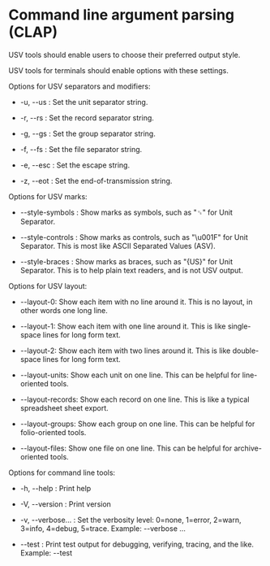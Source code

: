 # Command line argument parsing (CLAP) 

USV tools should enable users to choose their preferred output style.

USV tools for terminals should enable options with these settings.

Options for USV separators and modifiers:

* -u, --us : Set the unit separator string.

* -r, --rs : Set the record separator string.

* -g, --gs : Set the group separator string.

* -f, --fs : Set the file separator string.

* -e, --esc : Set the escape string.

* -z, --eot : Set the end-of-transmission string.

Options for USV marks:

* --style-symbols : Show marks as symbols, such as "␟" for Unit Separator.

* --style-controls : Show marks as controls, such as "\u001F" for Unit Separator. This is most like ASCII Separated Values (ASV).

* --style-braces : Show marks as braces, such as "{US}" for Unit Separator. This is to help plain text readers, and is not USV output.

Options for USV layout:

* --layout-0: Show each item with no line around it. This is no layout, in other words one long line.

* --layout-1: Show each item with one line around it. This is like single-space lines for long form text.

* --layout-2: Show each item with two lines around it. This is like double-space lines for long form text.

* --layout-units: Show each unit on one line. This can be helpful for line-oriented tools.

* --layout-records: Show each record on one line. This is like a typical spreadsheet sheet export.

* --layout-groups: Show each group on one line. This can be helpful for folio-oriented tools.

* --layout-files: Show one file on one line. This can be helpful for archive-oriented tools.

Options for command line tools:

* -h, --help : Print help

* -V, --version : Print version

* -v, --verbose... : Set the verbosity level: 0=none, 1=error, 2=warn, 3=info, 4=debug, 5=trace. Example: --verbose …

* --test : Print test output for debugging, verifying, tracing, and the like. Example: --test
